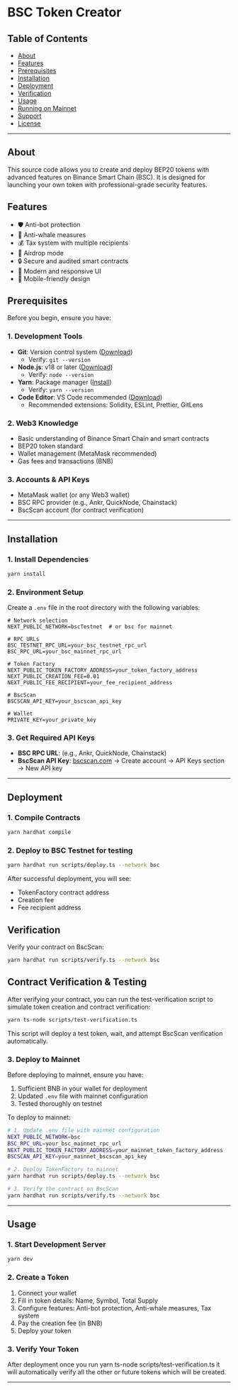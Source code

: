 # BSC Token Creator

## Table of Contents
- [About](#about)
- [Features](#features)
- [Prerequisites](#prerequisites)
- [Installation](#installation)
- [Deployment](#deployment)
- [Verification](#verification)
- [Usage](#usage)
- [Running on Mainnet](#running-on-mainnet)
- [Support](#support)
- [License](#license)

---

## About
This source code allows you to create and deploy BEP20 tokens with advanced features on Binance Smart Chain (BSC). It is designed for launching your own token with professional-grade security features.

## Features
- 🛡️ Anti-bot protection
- 🐋 Anti-whale measures
- 💰 Tax system with multiple recipients
- 🎁 Airdrop mode
- 🔒 Secure and audited smart contracts
- 🎨 Modern and responsive UI
- 📱 Mobile-friendly design

## Prerequisites
Before you begin, ensure you have:

### 1. Development Tools
- **Git**: Version control system ([Download](https://git-scm.com/downloads))
  - Verify: `git --version`
- **Node.js**: v18 or later ([Download](https://nodejs.org))
  - Verify: `node --version`
- **Yarn**: Package manager ([Install](https://classic.yarnpkg.com/lang/en/docs/install/))
  - Verify: `yarn --version`
- **Code Editor**: VS Code recommended ([Download](https://code.visualstudio.com))
  - Recommended extensions: Solidity, ESLint, Prettier, GitLens

### 2. Web3 Knowledge
- Basic understanding of Binance Smart Chain and smart contracts
- BEP20 token standard
- Wallet management (MetaMask recommended)
- Gas fees and transactions (BNB)

### 3. Accounts & API Keys
- MetaMask wallet (or any Web3 wallet)
- BSC RPC provider (e.g., Ankr, QuickNode, Chainstack)
- BscScan account (for contract verification)

---

## Installation

### 1. Install Dependencies
```bash
yarn install
```

### 2. Environment Setup
Create a `.env` file in the root directory with the following variables:
```env
# Network selection
NEXT_PUBLIC_NETWORK=bscTestnet  # or bsc for mainnet

# RPC URLs
BSC_TESTNET_RPC_URL=your_bsc_testnet_rpc_url
BSC_RPC_URL=your_bsc_mainnet_rpc_url

# Token Factory
NEXT_PUBLIC_TOKEN_FACTORY_ADDRESS=your_token_factory_address
NEXT_PUBLIC_CREATION_FEE=0.01
NEXT_PUBLIC_FEE_RECIPIENT=your_fee_recipient_address

# BscScan
BSCSCAN_API_KEY=your_bscscan_api_key

# Wallet
PRIVATE_KEY=your_private_key
```

### 3. Get Required API Keys
- **BSC RPC URL**: (e.g., Ankr, QuickNode, Chainstack)
- **BscScan API Key**: [bscscan.com](https://bscscan.com) → Create account → API Keys section → New API key

---

## Deployment

### 1. Compile Contracts
```bash
yarn hardhat compile
```

### 2. Deploy to BSC Testnet for testing
```bash
yarn hardhat run scripts/deploy.ts --network bsc
```
After successful deployment, you will see:
- TokenFactory contract address
- Creation fee
- Fee recipient address

## Verification
Verify your contract on BscScan:
```bash
yarn hardhat run scripts/verify.ts --network bsc
```

## Contract Verification & Testing

After verifying your contract, you can run the test-verification script to simulate token creation and contract verification:

```sh
yarn ts-node scripts/test-verification.ts
```

This script will deploy a test token, wait, and attempt BscScan verification automatically.

### 3. Deploy to Mainnet

Before deploying to mainnet, ensure you have:
1. Sufficient BNB in your wallet for deployment
2. Updated `.env` file with mainnet configuration
3. Tested thoroughly on testnet

To deploy to mainnet:
```bash
# 1. Update .env file with mainnet configuration
NEXT_PUBLIC_NETWORK=bsc
BSC_RPC_URL=your_bsc_mainnet_rpc_url
NEXT_PUBLIC_TOKEN_FACTORY_ADDRESS=your_mainnet_token_factory_address
BSCSCAN_API_KEY=your_mainnet_bscscan_api_key

# 2. Deploy TokenFactory to mainnet
yarn hardhat run scripts/deploy.ts --network bsc

# 3. Verify the contract on BscScan
yarn hardhat run scripts/verify.ts --network bsc
```

---

## Usage

### 1. Start Development Server
```bash
yarn dev
```

### 2. Create a Token
1. Connect your wallet
2. Fill in token details: Name, Symbol, Total Supply
3. Configure features: Anti-bot protection, Anti-whale measures, Tax system
4. Pay the creation fee (in BNB)
5. Deploy your token

### 3. Verify Your Token
After deployment once you run yarn ts-node scripts/test-verification.ts it will automatically verify all the other or future tokens which will be created.

---
